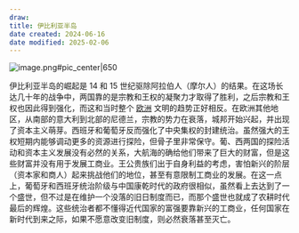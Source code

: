 ```yaml
---
draw:
title: 伊比利亚半岛
date created: 2024-06-16
date modified: 2025-02-06
---
```


![image.png#pic_center|650](https://imagehosting4picgo.oss-cn-beijing.aliyuncs.com/imagehosting/fix-dir%2Fpicgo%2Fpicgo-clipboard-images%2F2024%2F06%2F16%2F14-23-58-2d51676d287200d187be33f87d1fdd85-20240616142357-b37b07.png)

<!-- more -->

伊比利亚半岛的崛起是 14 和 15 世纪驱除阿拉伯人（摩尔人）的结果。在这场长达几十年的战争中，两国靠的是宗教和王权的凝聚力才取得了胜利，之后宗教和王权也因此得到强化，而这和当时整个 [欧洲](欧洲.md) 文明的趋势正好相反。在欧洲其他地区，从南部的意大利到北部的尼德兰，宗教的势力在衰落，城邦开始兴起，并出现了资本主义萌芽。西班牙和葡萄牙反而强化了中央集权的封建统治。虽然强大的王权短期内能够调动更多的资源进行探险，但骨子里非常保守。葡、西两国的探险活动和资本主义发展没有必然的关系，大航海的确给他们带来了巨大的财富，但是这些财富并没有用于发展工商业。王公贵族们出于自身利益的考虑，害怕新兴的阶层（资本家和商人）起来挑战他们的地位，甚至有意限制工商业的发展。在这一点上，葡萄牙和西班牙统治阶级与中国康乾时代的政府很相似，虽然看上去达到了一个盛世，但不过是在维护一个没落的旧日制度而已，而那个盛世也就成了农耕时代最后的辉煌。这些统治者都不懂得近代国家的富强要靠新兴的工商业，任何国家在新时代到来之际，如果不愿意改变旧制度，则必然衰落甚至灭亡。
